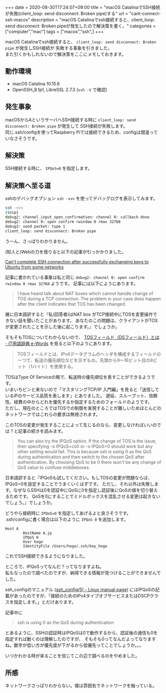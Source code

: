 +++ 
date = 2020-08-30T17:24:07+09:00
title = "macOS CatalinaでSSH接続が失敗(client_loop: send disconnect: Broken pipe)する"
url = "cant-connect-ssh-macos"
description = "macOS Catalinaでssh接続すると、client_loop: send disconnect: Broken pipeが発生したので解決策を書く。"
categories = ["computer","mac"]
tags = ["macos","ssh",]
+++

macOS Catalinaでssh接続すると、 `client_loop: send disconnect: Broken pipe` が発生しSSH接続が
失敗する事象を引きました。  
また引くかもしれないので解決策をここにメモしておきます。

## 動作環境

* macOS Catalina 10.15.6
* OpenSSH_8.1p1, LibreSSL 2.7.3 (`ssh -V` で確認)

## 発生事象

macOSからAというサーバへSSH接続する時に `client_loop: send disconnect: Broken pipe` が発生して
SSH接続が失敗します。  
同じ.ssh/configを使ってRaspberry Piでは接続できるため、configは間違っていなさそうです。

## 解決策

SSH接続する時に、 `IPQoS=0` を指定します。

## 解決策へ至る道

sshのデバッグオプション `ssh -vvv` を使ってデバッグログを表示してみます。

```sh
ssh -vvv
(snip)
debug2: channel_input_open_confirmation: channel 0: callback done
debug2: channel 0: open confirm rwindow 0 rmax 32768
debug3: send packet: type 1
client_loop: send disconnect: Broken pipe
```

うーん、さっぱりわかりません。  

(知人と)Webの力を借りると以下の記事が引っかかりました。

[Can't complete SSH connection after successfully exchanging keys to Ubuntu from some networks](https://serverfault.com/questions/692026/cant-complete-ssh-connection-after-successfully-exchanging-keys-to-ubuntu-from#)

記事に書かれている事象は私と同じ `debug2: channel 0: open confirm rwindow 0 rmax 32768` ようです。
記事には以下にようにあります。

> I have heard talk about NAT boxes which cannot
handle change of TOS during a TCP connection.
The problem in your case does happen after the client indicates that
TOS has been changed.

雑に日本語訳すると『私(回答者)はNAT box がTCP接続中にTOSを変更操作できない話を聞いたことがあります。
あなたのこの問題は、クライアントがTOSが変更されたことを示した後に起こります。』でしょうか。

そもそもTOSについてわからないので、
[TOSフィールド（DSフィールド）とは - IT用語辞典 e-Words](http://e-words.jp/w/TOS%E3%83%95%E3%82%A3%E3%83%BC%E3%83%AB%E3%83%89.html)
を見ると以下のようにあります。

> TOSフィールドとは、IPv4データグラムのヘッダを構成するフィールドの一つで、転送の優先順位などを示すもの。先頭から9～16ビット目の8ビット（1バイト）を使用する。

TOSはType Of Serviceの略で、転送時の優先順位を表すことができるようです。  
いまいちピンと来ないので「マスタリングTCP/IP 入門編」を見ると「送信しているIPのサービス品質を表します」とありました。
遅延、スループット、信頼性、経費の中からどれを優先するか指定するためのフォールドのようです。  
ただし、現在のところではTOSでの制御を実現することが難しいためほとんどのネットワークではこれらの要求は無視されます。

このTOSの変更が発生することによって生じるのなら、変更しなければいいのでは？と記事の続きを読みます。

> You can also try the IPQoS option. If the change of TOS is the issue,
then specifying -o IPQoS=cs0 or -o IPQoS=0 should work but
any other setting would fail.
This is because ssh is using 0 as the QoS during authentication and
then switch to the chosen QoS after authentication.
By choosing QoS to be 0 there won't be any change of QoS value to
confuse middleboxes.

日本語訳すると『IPQoSも試してください。もしTOSの変更が問題ならば、IPQoS=0を設定することでうまくいくはずです。
ただし、それ以外は失敗します。なぜならSSHは0を認証中にQoSに0を指定し認証後にQoSの値を切り替えるためです。
QoSを0にすることでミドルボックスを混乱させる変更は起きないでしょう。』でしょうか。

どうやら接続時に `IPQoS=0` を指定してあげるよと良さそうです。  
.ssh/configに書く場合は以下のように `IPQoS 0` を追加します。

```text
Host A
        HostName A.jp
        IPQoS 0
        User hoge
        IdentityFile /Users/hoge/.ssh/key_hoge
```

これでSSH接続できるようになりました。

ところで、IPQoSってなんだ？ってなりますよね。  
私もなったので調べたのですが、納得できる情報が見つけることができませんでした。

ssh_configのマニュアル ([ssh_config(5) - Linux manual page](https://man7.org/linux/man-pages/man5/ssh_config.5.html))
にはIPQoSの記載があったのですが、「接続のためのIPv4タイプオブサービスまたはDSCPクラスを指定します。」とだけあります。

記事中に
> ssh is using 0 as the QoS during authentication

とあるように、SSHの認証時はIPQoSは0で動作するから、認証後の通信も0を指定すれば動くのは理解したのですが、
そもそも0ってなんだよってなりますね。数字が低い方が優先度が下がるから低優先ってことでしょうか。。。

いつかわかる時が来ることを信じてこの辺で調べるのをやめました。

## 所感

ネットワークさっぱりわからない。僕は雰囲気でネットワークを触っている。
